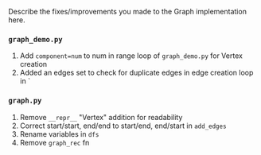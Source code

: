 Describe the fixes/improvements you made to the Graph implementation here.

### `graph_demo.py`

1. Add `component=num` to num in range loop of `graph_demo.py` for Vertex creation
2. Added an edges set to check for duplicate edges in edge creation loop in `

### `graph.py`

1. Remove `__repr__` "Vertex" addition for readability
2. Correct start/start, end/end to start/end, end/start in `add_edges`
3. Rename variables in `dfs`
4. Remove `graph_rec` fn